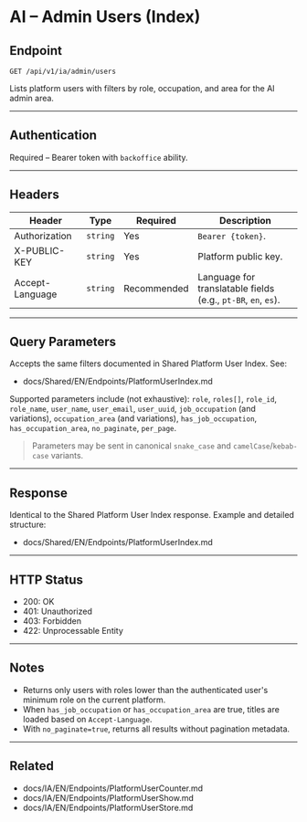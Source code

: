 # AI – Admin Users (Index)

## Endpoint

`GET /api/v1/ia/admin/users`

Lists platform users with filters by role, occupation, and area for the AI admin area.

---

## Authentication

Required – Bearer token with `backoffice` ability.

---

## Headers

| Header | Type | Required | Description |
| ------ | ---- | -------- | ----------- |
| Authorization | `string` | Yes | `Bearer {token}`. |
| X-PUBLIC-KEY | `string` | Yes | Platform public key. |
| Accept-Language | `string` | Recommended | Language for translatable fields (e.g., `pt-BR`, `en`, `es`). |

---

## Query Parameters

Accepts the same filters documented in Shared Platform User Index. See:

- docs/Shared/EN/Endpoints/PlatformUserIndex.md

Supported parameters include (not exhaustive): `role`, `roles[]`, `role_id`, `role_name`, `user_name`, `user_email`, `user_uuid`, `job_occupation` (and variations), `occupation_area` (and variations), `has_job_occupation`, `has_occupation_area`, `no_paginate`, `per_page`.

> Parameters may be sent in canonical `snake_case` and `camelCase`/`kebab-case` variants.

---

## Response

Identical to the Shared Platform User Index response. Example and detailed structure:

- docs/Shared/EN/Endpoints/PlatformUserIndex.md

---

## HTTP Status

- 200: OK
- 401: Unauthorized
- 403: Forbidden
- 422: Unprocessable Entity

---

## Notes

- Returns only users with roles lower than the authenticated user's minimum role on the current platform.
- When `has_job_occupation` or `has_occupation_area` are true, titles are loaded based on `Accept-Language`.
- With `no_paginate=true`, returns all results without pagination metadata.

---

## Related

- docs/IA/EN/Endpoints/PlatformUserCounter.md
- docs/IA/EN/Endpoints/PlatformUserShow.md
- docs/IA/EN/Endpoints/PlatformUserStore.md

